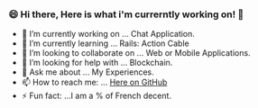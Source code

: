 ### 😄 Hi there, Here is what i'm currerntly working on! 👋


- 🔭 I’m currently working on ... Chat Application.
- 🌱 I’m currently learning ... Rails: Action Cable 
- 👯 I’m looking to collaborate on ... Web or Mobile Applications.
- 🤔 I’m looking for help with ... Blockchain.
- 💬 Ask me about ... My Experiences. 
- 📫 How to reach me: ... [Here on GitHub](https://github.com/iosvaldo)
- ⚡ Fun fact: ...I am a % of French decent. 

